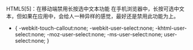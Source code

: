 HTML5[5]：在移动端禁用长按选中文本功能
在手机浏览器中，长按可选中文本，但如果在应用中，会给人一种异样的感觉，最好还是禁用此功能为上。

* {
-webkit-touch-callout:none;
-webkit-user-select:none;
-khtml-user-select:none;
-moz-user-select:none;
-ms-user-select:none;
user-select:none;
}

